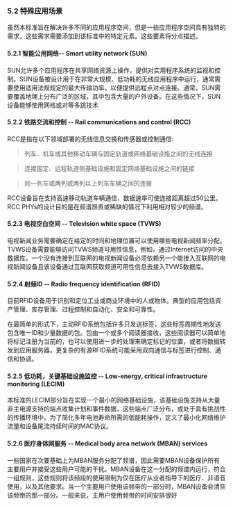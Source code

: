 ### 5.2 特殊应用场景

虽然本标准旨在解决许多不同的应用程序空间，但是一些应用程序空间具有独特的需求，这些需求需要添加到该标准中的特定元素。这些要素将分点描述。



#### 5.2.1 智能公用网络-- Smart utility network \(SUN\)

SUN允许多个应用程序在共享网络资源上操作，提供对实用程序系统的监视和控制。SUN设备被设计用于在非常大规模、低功耗的无线应用程序中运行，通常需要使用适用法规规定的最大传输功率，以便提供远程点对点连接。通常，SUN需要覆盖地理上分布广泛的区域，其中包含大量的户外设备。在这些情况下，SUN设备能够使用网格或对等多跳技术



#### 5.2.2 铁路交流和控制 -- Rail communications and control \(RCC\)

RCC是指在以下领域部署的无线信息交换和传感器或控制通信:

> 列车、机车或其他移动车辆与固定轨道或网络基础设施之间的无线连接

> 连接固定、远程轨道侧基础设施和固定网络基础设施之间的链接

> 同一列车或两列或两列以上列车车辆之间的连接

RCC设备旨在支持高速移动轨道车辆通信，数据速率可使连接距离超过50公里。RCC PHYs的设计目的是在频谱昂贵或稀缺的情况下利用相对较少的频谱。



#### 5.2.3 电视空白空间 -- Television white space \(TVWS\)

电视新闻业务需要确定在给定的时间和地理位置可以使用哪些电视新闻频率分配。TVWS设备需要能够访问TVWS频道可用性信息，例如，通过Internet访问的中央数据库。一个没有连接到互联网的电视新闻设备必须依赖另一个能接入互联网的电视新闻设备且该设备通过互联网获取频道可用性信息去接入TVWS数据库。



#### 5.2.4 射频ID -- Radio frequency identification \(RFID\)

目前RFID设备用于识别和定位工业或商业环境中的人或物体。典型的应用包括资产管理、库存管理、过程控制和自动化、安全和可靠性。

在最简单的形式下，主动RFID系统包括许多只发送标签，这些标签周期性地发送包含唯一ID和少量数据的包。包由一个或多个阅读器接收，这些阅读器可以简单地将标记注册为当前的，也可以使用进一步的处理来确定标记的位置，或者将数据转发到应用服务器。更复杂的有源RFID系统可能采用双向通信与标签进行控制、通信和协调。



#### 5.2.5 低功耗，关键基础设施监控 -- Low-energy, critical infrastructure monitoring \(LECIM\)

本标准的LECIM部分旨在实现一个最小的网络基础设施，该基础设施支持从大量非主电源支持的端点收集计划和事件数据，这些端点广泛分布，或处于具有挑战性的传播环境中。为了简化多年电池寿命所需的低能耗操作，定义了最小化网络维护流量和设备尾流持续时间的MAC协议。



#### 5.2.6 医疗身体网服务 -- Medical body area network \(MBAN\) services

一些国家在次要基础上为MBAN服务分配了频谱，因此需要MBAN设备保护所有主要用户并接受这些用户可能的干扰。MBAN设备在这一分配的频谱内运行，符合一组规则，这些规则将该频段的使用限制为仅在医疗从业者指导下的医疗、非语音使用，以及其他要求。当一个主要用户使用该频带的一部分时，MBAN设备会清空该频带的那一部分。一般来说，主用户使用频带的时间安排很好



